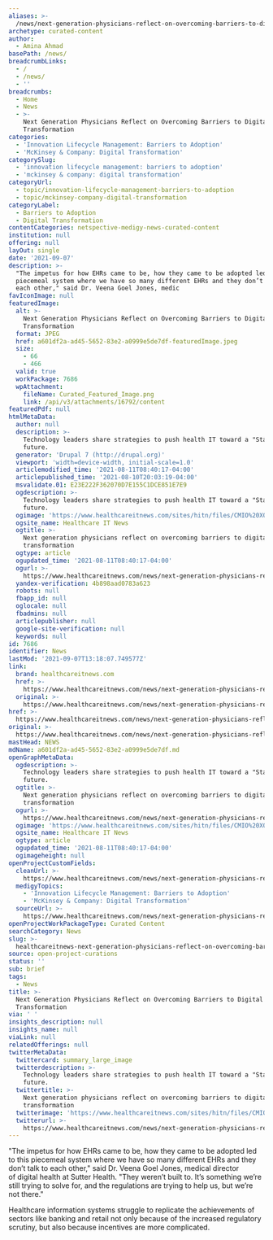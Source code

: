 ```yaml
---
aliases: >-
  /news/next-generation-physicians-reflect-on-overcoming-barriers-to-digital-transformation
archetype: curated-content
author:
  - Amina Ahmad
basePath: /news/
breadcrumbLinks:
  - /
  - /news/
  - ''
breadcrumbs:
  - Home
  - News
  - >-
    Next Generation Physicians Reflect on Overcoming Barriers to Digital
    Transformation
categories:
  - 'Innovation Lifecycle Management: Barriers to Adoption'
  - 'McKinsey & Company: Digital Transformation'
categorySlug:
  - 'innovation lifecycle management: barriers to adoption'
  - 'mckinsey & company: digital transformation'
categoryUrl:
  - topic/innovation-lifecycle-management-barriers-to-adoption
  - topic/mckinsey-company-digital-transformation
categoryLabel:
  - Barriers to Adoption
  - Digital Transformation
contentCategories: netspective-medigy-news-curated-content
institution: null
offering: null
layOut: single
date: '2021-09-07'
description: >-
  "The impetus for how EHRs came to be, how they came to be adopted led to this
  piecemeal system where we have so many different EHRs and they don’t talk to
  each other," said Dr. Veena Goel Jones, medic
favIconImage: null
featuredImage:
  alt: >-
    Next Generation Physicians Reflect on Overcoming Barriers to Digital
    Transformation
  format: JPEG
  href: a601df2a-ad45-5652-83e2-a0999e5de7df-featuredImage.jpeg
  size:
    - 66
    - 466
  valid: true
  workPackage: 7686
  wpAttachment:
    fileName: Curated_Featured_Image.png
    link: /api/v3/attachments/16792/content
featuredPdf: null
htmlMetaData:
  author: null
  description: >-
    Technology leaders share strategies to push health IT toward a "Star Trek"
    future.
  generator: 'Drupal 7 (http://drupal.org)'
  viewport: 'width=device-width, initial-scale=1.0'
  articlemodified_time: '2021-08-11T08:40:17-04:00'
  articlepublished_time: '2021-08-10T20:03:19-04:00'
  msvalidate.01: E23E222F362070D7E155C1DCE851E7E9
  ogdescription: >-
    Technology leaders share strategies to push health IT toward a "Star Trek"
    future.
  ogimage: 'https://www.healthcareitnews.com/sites/hitn/files/CMIO%20X0%20session.JPG'
  ogsite_name: Healthcare IT News
  ogtitle: >-
    Next generation physicians reflect on overcoming barriers to digital
    transformation
  ogtype: article
  ogupdated_time: '2021-08-11T08:40:17-04:00'
  ogurl: >-
    https://www.healthcareitnews.com/news/next-generation-physicians-reflect-overcoming-barriers-digital-transformation
  yandex-verification: 4b898aad0783a623
  robots: null
  fbapp_id: null
  oglocale: null
  fbadmins: null
  articlepublisher: null
  google-site-verification: null
  keywords: null
id: 7686
identifier: News
lastMod: '2021-09-07T13:18:07.749577Z'
link:
  brand: healthcareitnews.com
  href: >-
    https://www.healthcareitnews.com/news/next-generation-physicians-reflect-overcoming-barriers-digital-transformation
  original: >-
    https://www.healthcareitnews.com/news/next-generation-physicians-reflect-overcoming-barriers-digital-transformation
href: >-
  https://www.healthcareitnews.com/news/next-generation-physicians-reflect-overcoming-barriers-digital-transformation
original: >-
  https://www.healthcareitnews.com/news/next-generation-physicians-reflect-overcoming-barriers-digital-transformation
mastHead: NEWS
mdName: a601df2a-ad45-5652-83e2-a0999e5de7df.md
openGraphMetaData:
  ogdescription: >-
    Technology leaders share strategies to push health IT toward a "Star Trek"
    future.
  ogtitle: >-
    Next generation physicians reflect on overcoming barriers to digital
    transformation
  ogurl: >-
    https://www.healthcareitnews.com/news/next-generation-physicians-reflect-overcoming-barriers-digital-transformation
  ogimage: 'https://www.healthcareitnews.com/sites/hitn/files/CMIO%20X0%20session.JPG'
  ogsite_name: Healthcare IT News
  ogtype: article
  ogupdated_time: '2021-08-11T08:40:17-04:00'
  ogimageheight: null
openProjectCustomFields:
  cleanUrl: >-
    https://www.healthcareitnews.com/news/next-generation-physicians-reflect-overcoming-barriers-digital-transformation
  medigyTopics:
    - 'Innovation Lifecycle Management: Barriers to Adoption'
    - 'McKinsey & Company: Digital Transformation'
  sourceUrl: >-
    https://www.healthcareitnews.com/news/next-generation-physicians-reflect-overcoming-barriers-digital-transformation
openProjectWorkPackageType: Curated Content
searchCategory: News
slug: >-
  healthcareitnews-next-generation-physicians-reflect-on-overcoming-barriers-to-digital-transformation
source: open-project-curations
status: ''
sub: brief
tags:
  - News
title: >-
  Next Generation Physicians Reflect on Overcoming Barriers to Digital
  Transformation
via: ' '
insights_description: null
insights_name: null
viaLink: null
relatedOfferings: null
twitterMetaData:
  twittercard: summary_large_image
  twitterdescription: >-
    Technology leaders share strategies to push health IT toward a "Star Trek"
    future.
  twittertitle: >-
    Next generation physicians reflect on overcoming barriers to digital
    transformation
  twitterimage: 'https://www.healthcareitnews.com/sites/hitn/files/CMIO%20X0%20session.JPG'
  twitterurl: >-
    https://www.healthcareitnews.com/news/next-generation-physicians-reflect-overcoming-barriers-digital-transformation
---
```

<p>"The impetus for how EHRs came to be, how they came to be adopted led to this piecemeal system where we have so many different EHRs and they don’t talk to each other," said Dr. Veena Goel Jones, medical director of&nbsp;digital health at&nbsp;Sutter Health. "They weren’t built to. It’s something we’re still trying to solve for, and the regulations are trying to help us, but we’re not there."</p><p>Healthcare information systems struggle to replicate the achievements of sectors like banking and retail not only because of the increased regulatory scrutiny, but also because incentives are more complicated.</p>